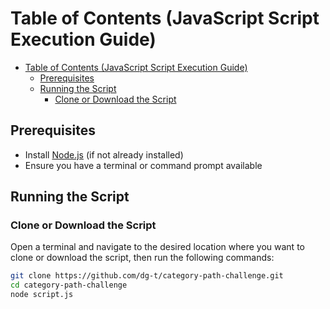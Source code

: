 # Table of Contents (JavaScript Script Execution Guide)

- [Table of Contents (JavaScript Script Execution Guide)](#table-of-contents-javascript-script-execution-guide)
  - [Prerequisites](#prerequisites)
  - [Running the Script](#running-the-script)
    - [Clone or Download the Script](#clone-or-download-the-script)

## Prerequisites

- Install [Node.js](https://nodejs.org/) (if not already installed)
- Ensure you have a terminal or command prompt available

## Running the Script

### Clone or Download the Script

Open a terminal and navigate to the desired location where you want to clone or download the script, then run the following commands:

```sh
git clone https://github.com/dg-t/category-path-challenge.git
cd category-path-challenge
node script.js
```
